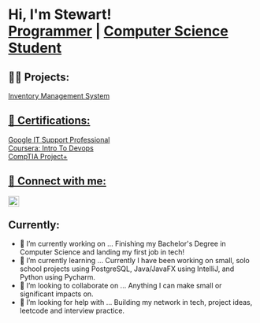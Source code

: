 <h1>Hi, I'm Stewart! <br/><a href="https://github.com/stewartmcclure">Programmer</a> | <a href="https://www.linkedin.com/in/stewartmcclure/">Computer Science Student</a></h1>

<h2>👨‍💻 Projects:</h2>
<a href="https://github.com/stewartmcclure/Inventory-Management"> Inventory Management System

<h2>📜 Certifications:</h2>
 <a href="https://www.coursera.org/account/accomplishments/specialization/certificate/DBBBBBLLAGCQ">Google IT Support Professional
<br/><a href="https://www.coursera.org/account/accomplishments/certificate/ZQKUH65B7HB5">Coursera: Intro To Devops
<br/><a href="https://www.credly.com/badges/9f983fe4-014c-4138-a383-7f8d1115bcdf/linked_in?t=rqj7n6"> CompTIA Project+

<h2> 🤳 Connect with me:</h2>

[<img align="left" alt="StewartMcclure | LinkedIn" width="22px" src="https://cdn.jsdelivr.net/npm/simple-icons@v3/icons/linkedin.svg" />][linkedin]

[linkedin]: https://www.linkedin.com/in/stewart-mcclure-084215203/
  <br/>


  <h2> Currently:</h2>

- 🔭 I’m currently working on ... Finishing my Bachelor's Degree in Computer Science and landing my first job in tech!
- 🌱 I’m currently learning ... Currently I have been working on small, solo school projects using PostgreSQL, Java/JavaFX using IntelliJ, and Python using Pycharm. 
- 👯 I’m looking to collaborate on ... Anything I can make small or significant impacts on. 
- 🤔 I’m looking for help with ... Building my network in tech, project ideas, leetcode and interview practice. 
